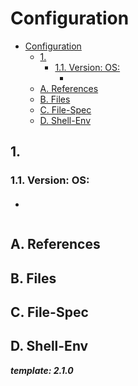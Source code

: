 # Configuration

- [Configuration](#configuration)
  - [1.](#1)
    - [1.1. Version: OS:](#11-version-os)
      - [](#)
  - [A. References](#a-references)
  - [B. Files](#b-files)
  - [C. File-Spec](#c-file-spec)
  - [D. Shell-Env](#d-shell-env)

## 1.

### 1.1. Version: OS:

####

-

```shell
```

## A. References

## B. Files

## C. File-Spec

## D. Shell-Env

**_template: 2.1.0_**
